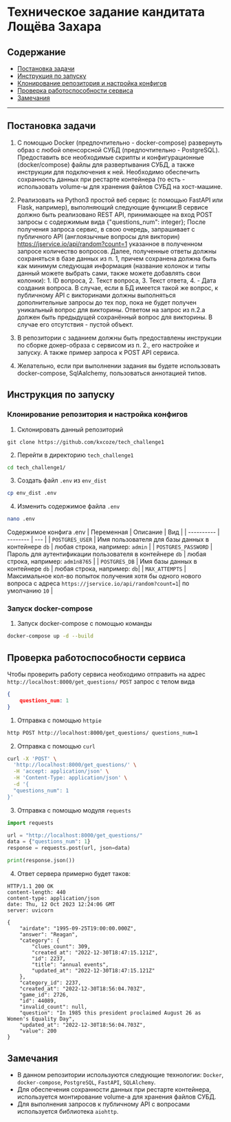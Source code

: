 # Техническое задание кандитата Лощёва Захара
## Содержание
- [Постановка задачи](#постановка-задачи)
- [Инструкция по запуску](#инструкция-по-запуску)
- [Клонирование репозитория и настройка конфигов](#клонирование-репозитория-и-настройка-конфигов)
- [Проверка работоспособности сервиса](#проверка-работоспособности-сервиса)
- [Замечания](#замечания)

---

## Постановка задачи
1. С помощью Docker (предпочтительно - docker-compose) развернуть образ с любой опенсорсной СУБД (предпочтительно - PostgreSQL). Предоставить все необходимые скрипты и конфигурационные (docker/compose) файлы для развертывания СУБД, а также инструкции для подключения к ней. Необходимо обеспечить сохранность данных при рестарте контейнера (то есть - использовать volume-ы для хранения файлов СУБД на хост-машине.
2. Реализовать на Python3 простой веб сервис (с помощью FastAPI или Flask, например), выполняющий следующие функции:В сервисе должно быть реализовано REST API, принимающее на вход POST запросы с содержимым вида {"questions_num": integer}; После получения запроса сервис, в свою очередь, запрашивает с публичного API (англоязычные вопросы для викторин) https://jservice.io/api/random?count=1 указанное в полученном запросе количество вопросов.
Далее, полученные ответы должны сохраняться в базе данных из п. 1, причем сохранена должна быть как минимум следующая информация (название колонок и типы данный можете выбрать сами, также можете добавлять свои колонки): 1. ID вопроса, 2. Текст вопроса, 3. Текст ответа, 4. - Дата создания вопроса. В случае, если в БД имеется такой же вопрос, к публичному API с викторинами должны выполняться дополнительные запросы до тех пор, пока не будет получен уникальный вопрос для викторины.
Ответом на запрос из п.2.a должен быть предыдущей сохранённый вопрос для викторины. В случае его отсутствия - пустой объект.

3. В репозитории с заданием должны быть предоставлены инструкции по сборке докер-образа с сервисом из п. 2., его настройке и запуску. А также пример запроса к POST API сервиса.

4. Желательно, если при выполнении задания вы будете использовать docker-compose, SqlAalchemy,  пользоваться аннотацией типов.


## Инструкция по запуску
### Клонирование репозитория и настройка конфигов
1. Склонировать данный репозиторий 
```git
git clone https://github.com/kxcoze/tech_challenge1
```
2. Перейти в директорию `tech_challenge1`
```bash
cd tech_challenge1/
```
3. Создать файл `.env` из `env_dist`
```bash
cp env_dist .env
```
4. Изменить содержимое файла `.env`
```bash
nano .env
```
Содержимое конфига .env
| Переменная | Описание | Вид |
| ---------- | -------- | --- |
| `POSTGRES_USER` | Имя пользователя для базы данных в контейнере `db` | любая строка, например: `admin` |
| `POSTGRES_PASSWORD` | Пароль для аутентификации пользователя в контейнере `db` | любая строка, например: `adm1n8765` |
| `POSTGRES_DB` | Имя базы данных в контейнере `db` | любая строка, например: `db`|
| `MAX_ATTEMPTS` | Максимальное кол-во попыток получения хотя бы одного нового вопроса с адреса `https://jservice.io/api/random?count=1`| по умолчанию `10` |
### Запуск docker-compose
1. Запуск docker-compose с помощью команды
```bash
docker-compose up -d --build
```

## Проверка работоспособности сервиса
Чтобы проверить работу сервиса необходимо отправить на адрес `http://localhost:8000/get_questions/` `POST` запрос с телом вида
```json
{
    questions_num: 1
}
```
1. Отправка с помощью `httpie`
```bash
http POST http://localhost:8000/get_questions/ questions_num=1
```
2. Отправка с помощью `curl`
```bash
curl -X 'POST' \
  'http://localhost:8000/get_questions/' \
  -H 'accept: application/json' \
  -H 'Content-Type: application/json' \
  -d '{
  "questions_num": 1
}'
```
3. Отправка с помощью модуля `requests`
```py
import requests

url = "http://localhost:8000/get_questions/"
data = {"questions_num": 1}
response = requests.post(url, json=data)

print(response.json())
```

4. Ответ сервера примерно будет таков:
```http
HTTP/1.1 200 OK
content-length: 440
content-type: application/json
date: Thu, 12 Oct 2023 12:24:06 GMT
server: uvicorn

{
    "airdate": "1995-09-25T19:00:00.000Z",
    "answer": "Reagan",
    "category": {
        "clues_count": 309,
        "created_at": "2022-12-30T18:47:15.121Z",
        "id": 2237,
        "title": "annual events",
        "updated_at": "2022-12-30T18:47:15.121Z"
    },
    "category_id": 2237,
    "created_at": "2022-12-30T18:56:04.703Z",
    "game_id": 2726,
    "id": 44089,
    "invalid_count": null,
    "question": "In 1985 this president proclaimed August 26 as Women's Equality Day",
    "updated_at": "2022-12-30T18:56:04.703Z",
    "value": 200
}

```

## Замечания
* В данном репозитории используются следующие технологии: `Docker`, `docker-compose`, `PostgreSQL`, `FastAPI`, `SQLAlchemy`.
* Для обеспечения сохранности данных при рестарте контейнера, используется монтирование volume-а для хранения файлов СУБД.
* Для выполнения запросов к публичному API с вопросами используется библиотека `aiohttp`.

